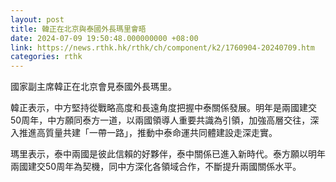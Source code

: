 ```yaml
---
layout: post
title: 韓正在北京與泰國外長瑪里會晤
date: 2024-07-09 19:50:48.000000000 +08:00
link: https://news.rthk.hk/rthk/ch/component/k2/1760904-20240709.htm
categories: rthk
---
```


國家副主席韓正在北京會見泰國外長瑪里。

韓正表示，中方堅持從戰略高度和長遠角度把握中泰關係發展。明年是兩國建交50周年，中方願同泰方一道，以兩國領導人重要共識為引領，加強高層交往，深入推進高質量共建「一帶一路」，推動中泰命運共同體建設走深走實。 

瑪里表示，泰中兩國是彼此信賴的好夥伴，泰中關係已進入新時代。泰方願以明年兩國建交50周年為契機，同中方深化各領域合作，不斷提升兩國關係水平。
